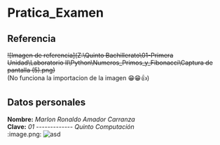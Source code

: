 # Pratica_Examen
## Referencia
~~![Imagen de referencia](Z:\Quinto Bachillerato\01-Primera Unidad\Laboratorio II\Python\Numeros_Primos_y_Fibonacci\Captura de pantalla (5).png)~~ <br>
(No funciona la importacion de la imagen 😁😁👍)
## Datos personales
**Nombre:** _Marlon Ronaldo Amador Carranza_ <br>
**Clave:** _01 ------------- Quinto Computación_ <br>
:image.png:
![asd](image.png)